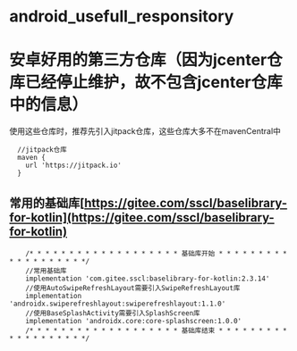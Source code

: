 # android_usefull_responsitory
# 安卓好用的第三方仓库（因为jcenter仓库已经停止维护，故不包含jcenter仓库中的信息）

使用这些仓库时，推荐先引入jitpack仓库，这些仓库大多不在mavenCentral中

```
  //jitpack仓库
  maven {
    url 'https://jitpack.io'
  }
```

## 常用的基础库[https://gitee.com/sscl/baselibrary-for-kotlin](https://gitee.com/sscl/baselibrary-for-kotlin)

```
    /* * * * * * * * * * * * * * * * * * * 基础库开始 * * * * * * * * * * * * * * * * * * */
    //常用基础库 
    implementation 'com.gitee.sscl:baselibrary-for-kotlin:2.3.14'
    //使用AutoSwipeRefreshLayout需要引入SwipeRefreshLayout库
    implementation 'androidx.swiperefreshlayout:swiperefreshlayout:1.1.0'
    //使用BaseSplashActivity需要引入SplashScreen库
    implementation 'androidx.core:core-splashscreen:1.0.0'
    /* * * * * * * * * * * * * * * * * * * 基础库结束 * * * * * * * * * * * * * * * * * * */
```

